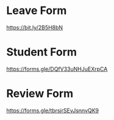 # Leave Form
https://bit.ly/2B5H8bN

# Student Form
https://forms.gle/DQfV33uNHJuEXrpCA

# Review Form
https://forms.gle/tbrsjrSEvJsnnvQK9
